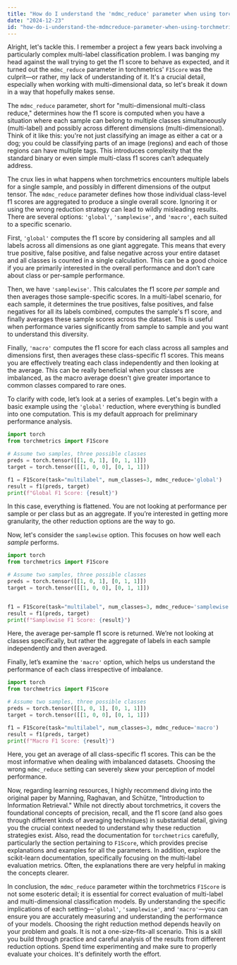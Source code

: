 ```yaml
---
title: "How do I understand the 'mdmc_reduce' parameter when using torchmetrics F1 Score?"
date: "2024-12-23"
id: "how-do-i-understand-the-mdmcreduce-parameter-when-using-torchmetrics-f1-score"
---
```


Alright, let's tackle this. I remember a project a few years back involving a particularly complex multi-label classification problem. I was banging my head against the wall trying to get the f1 score to behave as expected, and it turned out the `mdmc_reduce` parameter in torchmetrics' `F1Score` was the culprit—or rather, my lack of understanding of it. It's a crucial detail, especially when working with multi-dimensional data, so let's break it down in a way that hopefully makes sense.

The `mdmc_reduce` parameter, short for "multi-dimensional multi-class reduce," determines how the f1 score is computed when you have a situation where each sample can belong to multiple classes simultaneously (multi-label) and possibly across different dimensions (multi-dimensional). Think of it like this: you're not just classifying an image as either a cat or a dog; you could be classifying parts of an image (regions) and each of those regions can have multiple tags. This introduces complexity that the standard binary or even simple multi-class f1 scores can’t adequately address.

The crux lies in what happens when torchmetrics encounters multiple labels for a single sample, and possibly in different dimensions of the output tensor. The `mdmc_reduce` parameter defines how those individual class-level f1 scores are aggregated to produce a single overall score. Ignoring it or using the wrong reduction strategy can lead to wildly misleading results. There are several options: `'global'`, `'samplewise'`, and `'macro'`, each suited to a specific scenario.

First, `'global'` computes the f1 score by considering all samples and all labels across all dimensions as one giant aggregate. This means that every true positive, false positive, and false negative across your entire dataset and all classes is counted in a single calculation. This can be a good choice if you are primarily interested in the overall performance and don’t care about class or per-sample performance.

Then, we have `'samplewise'`. This calculates the f1 score *per sample* and then averages those sample-specific scores. In a multi-label scenario, for each sample, it determines the true positives, false positives, and false negatives for all its labels combined, computes the sample's f1 score, and finally averages these sample scores across the dataset. This is useful when performance varies significantly from sample to sample and you want to understand this diversity.

Finally, `'macro'` computes the f1 score for each class across all samples and dimensions first, then averages these class-specific f1 scores. This means you are effectively treating each class independently and then looking at the average. This can be really beneficial when your classes are imbalanced, as the macro average doesn't give greater importance to common classes compared to rare ones.

To clarify with code, let’s look at a series of examples. Let's begin with a basic example using the `'global'` reduction, where everything is bundled into one computation. This is my default approach for preliminary performance analysis.

```python
import torch
from torchmetrics import F1Score

# Assume two samples, three possible classes
preds = torch.tensor([[1, 0, 1], [0, 1, 1]])
target = torch.tensor([[1, 0, 0], [0, 1, 1]])

f1 = F1Score(task="multilabel", num_classes=3, mdmc_reduce='global')
result = f1(preds, target)
print(f"Global F1 Score: {result}")
```

In this case, everything is flattened. You are not looking at performance per sample or per class but as an aggregate. If you’re interested in getting more granularity, the other reduction options are the way to go.

Now, let's consider the `samplewise` option. This focuses on how well each *sample* performs.

```python
import torch
from torchmetrics import F1Score

# Assume two samples, three possible classes
preds = torch.tensor([[1, 0, 1], [0, 1, 1]])
target = torch.tensor([[1, 0, 0], [0, 1, 1]])


f1 = F1Score(task="multilabel", num_classes=3, mdmc_reduce='samplewise')
result = f1(preds, target)
print(f"Samplewise F1 Score: {result}")
```

Here, the average per-sample f1 score is returned. We’re not looking at classes specifically, but rather the aggregate of labels in each sample independently and then averaged.

Finally, let’s examine the `'macro'` option, which helps us understand the performance of each class irrespective of imbalance.

```python
import torch
from torchmetrics import F1Score

# Assume two samples, three possible classes
preds = torch.tensor([[1, 0, 1], [0, 1, 1]])
target = torch.tensor([[1, 0, 0], [0, 1, 1]])

f1 = F1Score(task="multilabel", num_classes=3, mdmc_reduce='macro')
result = f1(preds, target)
print(f"Macro F1 Score: {result}")
```

Here, you get an average of all class-specific f1 scores. This can be the most informative when dealing with imbalanced datasets. Choosing the wrong `mdmc_reduce` setting can severely skew your perception of model performance.

Now, regarding learning resources, I highly recommend diving into the original paper by Manning, Raghavan, and Schütze, "Introduction to Information Retrieval." While not directly about torchmetrics, it covers the foundational concepts of precision, recall, and the f1 score (and also goes through different kinds of averaging techniques) in substantial detail, giving you the crucial context needed to understand why these reduction strategies exist. Also, read the documentation for `torchmetrics` carefully, particularly the section pertaining to `F1Score`, which provides precise explanations and examples for all the parameters. In addition, explore the scikit-learn documentation, specifically focusing on the multi-label evaluation metrics. Often, the explanations there are very helpful in making the concepts clearer.

In conclusion, the `mdmc_reduce` parameter within the torchmetrics `F1Score` is not some esoteric detail; it is essential for correct evaluation of multi-label and multi-dimensional classification models. By understanding the specific implications of each setting—`'global'`, `'samplewise'`, and `'macro'`—you can ensure you are accurately measuring and understanding the performance of your models. Choosing the right reduction method depends heavily on your problem and goals. It is not a one-size-fits-all scenario. This is a skill you build through practice and careful analysis of the results from different reduction options. Spend time experimenting and make sure to properly evaluate your choices. It's definitely worth the effort.
